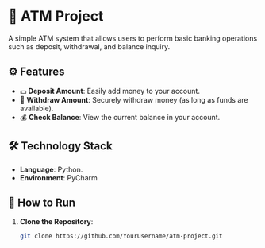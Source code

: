 # 🏧 ATM Project

A simple ATM system that allows users to perform basic banking operations such as deposit, withdrawal, and balance inquiry.

## ⚙️ Features

- 💵 **Deposit Amount**: Easily add money to your account.
- 💸 **Withdraw Amount**: Securely withdraw money (as long as funds are available).
- 💰 **Check Balance**: View the current balance in your account.

## 🛠️ Technology Stack

- **Language**: Python.
- **Environment**: PyCharm

## 🚀 How to Run

1. **Clone the Repository**:
   ```bash
   git clone https://github.com/YourUsername/atm-project.git
